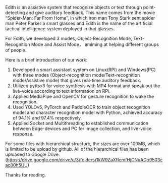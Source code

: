 Edith is an assistive system that recognize objects or text through point-detecting and give auditory feedback. This name comes from the movie “Spider-Man: Far From Home”, in which iron man Tony Stark sent spider man Peter Parker a smart glasses and Edith is the name of the artificial tactical intelligence system deployed in that glasses.
 
For Edith, we developed 3 modes, Object-Recognition Mode, Text-Recognition Mode and Assist Mode， amiming at helping different groups of people. 

Here is a brief introduction of our work:
1. Developed a smart assistant system on Linux(RPI) and Windows(PC) with three modes (Object-recognition mode/Text-recognition mode/Assistive mode) that gives real-time auditory feedback.
2. Utilized pyttsx3 for voice synthesis with MP4 format and speak out the live-voice according to text information on RPi.
3. Applied MediaPipe and OpenCV for gesture recognition to wake the recognition.
4. Used YOLOv5, PyTorch and PaddleOCR to train object recognition model and character recognition model with Python, achieved accuracy of 94.1% and 97.4% respectively.
5. Applied Socket and Multithreading to established communication between Edge-devices and PC for image collection, and live-voice response.


For some files with hierarchical structure, the sizes are over 100MB, which is limited to be upload by github. All of the hierarchical files has been uploaded to Google Drive. (https://drive.google.com/drive/u/3/folders/1kW9ZaXfIemfHjCNuADo9503cac80h5UU)

Thanks for reading.
